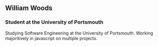## William Woods
### Student at the University of Portsmouth

Studying Software Engineering at the University of Portsmouth.
Working majoritively in javascript on multiple projects.

<!--![Discord](https://cdn4.iconfinder.com/data/icons/logos-and-brands/512/91_Discord_logo_logos-512.png)


**UP2021407/UP2021407** is a ✨ _special_ ✨ repository because its `README.md` (this file) appears on your GitHub profile.
-->
